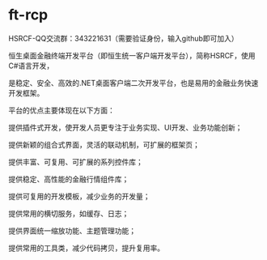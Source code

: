 ft-rcp
======

HSRCF-QQ交流群：343221631（需要验证身份，输入github即可加入）

恒生桌面金融终端开发平台（即恒生统一客户端开发平台），简称HSRCF，使用C#语言开发，

是稳定、安全、高效的.NET桌面客户端二次开发平台，也是易用的金融业务快速开发框架。

平台的优点主要体现在以下方面：

提供插件式开发，使开发人员更专注于业务实现、UI开发、业务功能创新； 

提供新颖的组合式界面，灵活的联动机制，可扩展的框架页； 

提供丰富、可复用、可扩展的系列控件库； 

提供稳定、高性能的金融行情组件库； 

提供可复用的开发模板，减少业务的开发量； 

提供常用的横切服务，如缓存、日志；

提供界面统一缩放功能、主题管理功能；

提供常用的工具类，减少代码拷贝，提升复用率。
